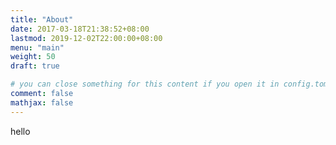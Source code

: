 ```yaml
---
title: "About"
date: 2017-03-18T21:38:52+08:00
lastmod: 2019-12-02T22:00:00+08:00
menu: "main"
weight: 50
draft: true

# you can close something for this content if you open it in config.toml.
comment: false
mathjax: false
---
```


hello

